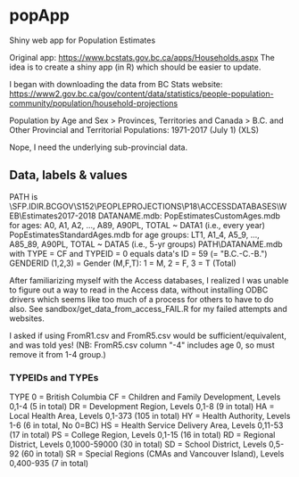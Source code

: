 # popApp
Shiny web app for Population Estimates


Original app: https://www.bcstats.gov.bc.ca/apps/Households.aspx
The idea is to create a shiny app (in R) which should be easier to update.


I began with downloading the data from BC Stats website:  https://www2.gov.bc.ca/gov/content/data/statistics/people-population-community/population/household-projections

Population by Age and Sex > Provinces, Territories and Canada > 
B.C. and Other Provincial and Territorial Populations: 1971-2017 (July 1) (XLS)

Nope, I need the underlying sub-provincial data.


## Data, labels & values
PATH is \\SFP.IDIR.BCGOV\S152\PEOPLEPROJECTIONS\P18\ACCESSDATABASES\WEB\Estimates2017-2018
DATANAME.mdb: 
    PopEstimatesCustomAges.mdb for ages: A0, A1, A2, ..., A89, A90PL, TOTAL ~ DATA1 (i.e., every year)
    PopEstimatesStandardAges.mdb for age groups: LT1, A1_4, A5_9, ..., A85_89, A90PL, TOTAL ~ DATA5 (i.e., 5-yr groups)
    PATH\DATANAME.mdb with TYPE = CF and TYPEID = 0 equals data's ID = 59 (= "B.C.-C.-B.")
    GENDERID (1,2,3) = Gender (M,F,T): 1 = M, 2 = F, 3 = T (Total)

After familiarizing myself with the Access databases, I realized I was unable to figure out a way to read in the Access data, without installing ODBC drivers which seems like too much of a process for others to have to do also.
See sandbox/get_data_from_access_FAIL.R for my failed attempts and websites.

I asked if using FromR1.csv and FromR5.csv would be sufficient/equivalent, and was told yes!
(NB: FromR5.csv column "-4" includes age 0, so must remove it from 1-4 group.)


### TYPEIDs and TYPEs
TYPE 0 = British Columbia
CF = Children and Family Development,             Levels 0,1-4          (5 in total)
DR = Development Region,                          Levels 0,1-8          (9 in total)
HA = Local Health Area,                           Levels 0,1-373        (105 in total)
HY = Health Authority,                            Levels 1-6            (6 in total, No 0=BC)
HS = Health Service Delivery Area,                Levels 0,11-53        (17 in total)
PS = College Region,                              Levels 0,1-15         (16 in total)
RD = Regional District,                           Levels 0,1000-59000   (30 in total)
SD = School District,                             Levels 0,5-92         (60 in total)
SR = Special Regions (CMAs and Vancouver Island), Levels 0,400-935      (7 in total)

